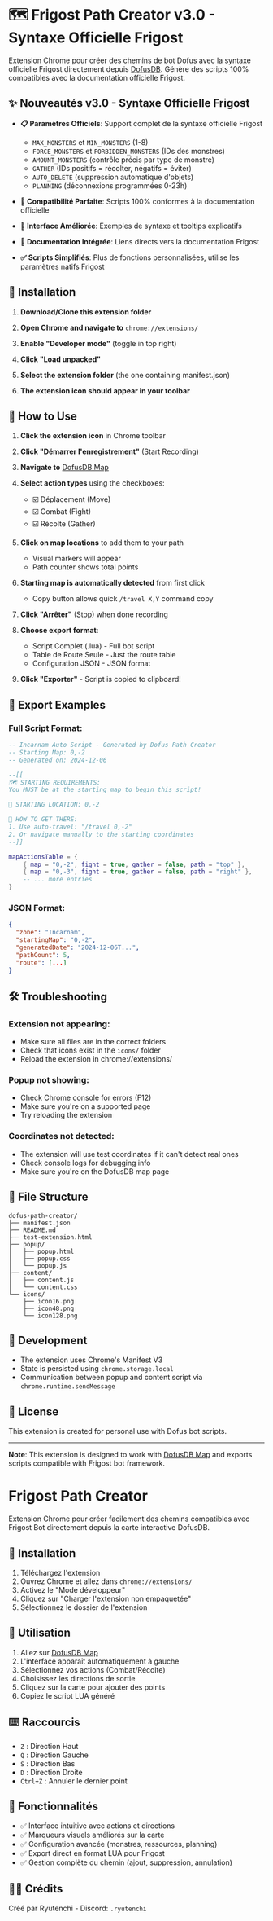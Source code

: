 # 🗺️ Frigost Path Creator v3.0 - Syntaxe Officielle Frigost

Extension Chrome pour créer des chemins de bot Dofus avec la syntaxe officielle Frigost directement depuis [DofusDB](https://dofusdb.fr/map/tools/map). Génère des scripts 100% compatibles avec la documentation officielle Frigost.

## ✨ Nouveautés v3.0 - Syntaxe Officielle Frigost

- **📋 Paramètres Officiels**: Support complet de la syntaxe officielle Frigost
  - `MAX_MONSTERS` et `MIN_MONSTERS` (1-8)
  - `FORCE_MONSTERS` et `FORBIDDEN_MONSTERS` (IDs des monstres)
  - `AMOUNT_MONSTERS` (contrôle précis par type de monstre)
  - `GATHER` (IDs positifs = récolter, négatifs = éviter)
  - `AUTO_DELETE` (suppression automatique d'objets)
  - `PLANNING` (déconnexions programmées 0-23h)

- **🎯 Compatibilité Parfaite**: Scripts 100% conformes à la documentation officielle
- **🔧 Interface Améliorée**: Exemples de syntaxe et tooltips explicatifs
- **📖 Documentation Intégrée**: Liens directs vers la documentation Frigost
- **✅ Scripts Simplifiés**: Plus de fonctions personnalisées, utilise les paramètres natifs Frigost

## 🚀 Installation

1. **Download/Clone this extension folder**

2. **Open Chrome and navigate to** `chrome://extensions/`

3. **Enable "Developer mode"** (toggle in top right)

4. **Click "Load unpacked"**

5. **Select the extension folder** (the one containing manifest.json)

6. **The extension icon should appear in your toolbar**

## 📖 How to Use

1. **Click the extension icon** in Chrome toolbar

2. **Click "Démarrer l'enregistrement"** (Start Recording)

3. **Navigate to** [DofusDB Map](https://dofusdb.fr/map/tools/map)

4. **Select action types** using the checkboxes:
   - ☑️ Déplacement (Move)
   - ☑️ Combat (Fight)
   - ☑️ Récolte (Gather)

5. **Click on map locations** to add them to your path
   - Visual markers will appear
   - Path counter shows total points

6. **Starting map is automatically detected** from first click
   - Copy button allows quick `/travel X,Y` command copy

7. **Click "Arrêter"** (Stop) when done recording

8. **Choose export format**:
   - Script Complet (.lua) - Full bot script
   - Table de Route Seule - Just the route table
   - Configuration JSON - JSON format

9. **Click "Exporter"** - Script is copied to clipboard!

## 📝 Export Examples

### Full Script Format:
```lua
-- Incarnam Auto Script - Generated by Dofus Path Creator
-- Starting Map: 0,-2
-- Generated on: 2024-12-06

--[[
🗺️ STARTING REQUIREMENTS:
You MUST be at the starting map to begin this script!

📍 STARTING LOCATION: 0,-2

🎯 HOW TO GET THERE:
1. Use auto-travel: "/travel 0,-2"
2. Or navigate manually to the starting coordinates
--]]

mapActionsTable = {
    { map = "0,-2", fight = true, gather = false, path = "top" },
    { map = "0,-3", fight = true, gather = false, path = "right" },
    -- ... more entries
}
```

### JSON Format:
```json
{
  "zone": "Incarnam",
  "startingMap": "0,-2",
  "generatedDate": "2024-12-06T...",
  "pathCount": 5,
  "route": [...]
}
```

## 🛠️ Troubleshooting

### Extension not appearing:
- Make sure all files are in the correct folders
- Check that icons exist in the `icons/` folder
- Reload the extension in chrome://extensions/

### Popup not showing:
- Check Chrome console for errors (F12)
- Make sure you're on a supported page
- Try reloading the extension

### Coordinates not detected:
- The extension will use test coordinates if it can't detect real ones
- Check console logs for debugging info
- Make sure you're on the DofusDB map page

## 📁 File Structure

```
dofus-path-creator/
├── manifest.json
├── README.md
├── test-extension.html
├── popup/
│   ├── popup.html
│   ├── popup.css
│   └── popup.js
├── content/
│   ├── content.js
│   └── content.css
└── icons/
    ├── icon16.png
    ├── icon48.png
    └── icon128.png
```

## 🔧 Development

- The extension uses Chrome's Manifest V3
- State is persisted using `chrome.storage.local`
- Communication between popup and content script via `chrome.runtime.sendMessage`

## 📄 License

This extension is created for personal use with Dofus bot scripts.

---

**Note**: This extension is designed to work with [DofusDB Map](https://dofusdb.fr/map/tools/map) and exports scripts compatible with Frigost bot framework. 

# Frigost Path Creator

Extension Chrome pour créer facilement des chemins compatibles avec Frigost Bot directement depuis la carte interactive DofusDB.

## 🚀 Installation

1. Téléchargez l'extension
2. Ouvrez Chrome et allez dans `chrome://extensions/`
3. Activez le "Mode développeur"
4. Cliquez sur "Charger l'extension non empaquetée"
5. Sélectionnez le dossier de l'extension

## 📖 Utilisation

1. Allez sur [DofusDB Map](https://dofusdb.fr/fr/tools/map)
2. L'interface apparaît automatiquement à gauche
3. Sélectionnez vos actions (Combat/Récolte)
4. Choisissez les directions de sortie
5. Cliquez sur la carte pour ajouter des points
6. Copiez le script LUA généré

## ⌨️ Raccourcis

- `Z` : Direction Haut
- `Q` : Direction Gauche  
- `S` : Direction Bas
- `D` : Direction Droite
- `Ctrl+Z` : Annuler le dernier point

## 🎯 Fonctionnalités

- ✅ Interface intuitive avec actions et directions
- ✅ Marqueurs visuels améliorés sur la carte
- ✅ Configuration avancée (monstres, ressources, planning)
- ✅ Export direct en format LUA pour Frigost
- ✅ Gestion complète du chemin (ajout, suppression, annulation)

## 👨‍💻 Crédits

Créé par Ryutenchi - Discord: `.ryutenchi` 